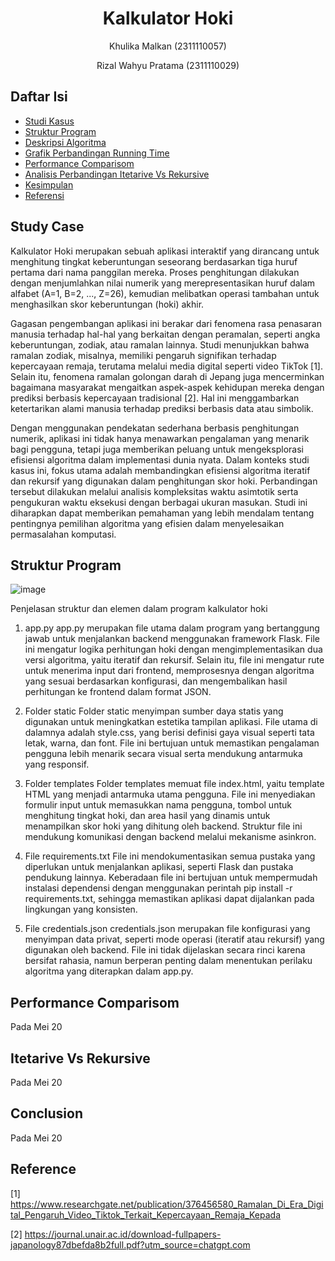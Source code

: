 # <h1 align="center">Kalkulator Hoki</h1>
<p align="center">Khulika Malkan (2311110057)</p>
<p align="center">Rizal Wahyu Pratama (2311110029)</p>

## Daftar Isi

- [Studi Kasus](#GambaranumumMonkeyPox)
- [Struktur Program](#GambaranumumMonkeyPox)
- [Deskripsi Algoritma](#GambaranumumMonkeyPox)
- [Grafik Perbandingan Running Time](#Reference)
- [Performance Comparisom](#Reference)
- [Analisis Perbandingan Itetarive Vs Rekursive](#Reference)
- [Kesimpulan](#Conclusion)
- [Referensi](#Reference)
  
## Study Case
Kalkulator Hoki merupakan sebuah aplikasi interaktif yang dirancang untuk menghitung tingkat keberuntungan seseorang berdasarkan tiga huruf pertama dari nama panggilan mereka. Proses penghitungan dilakukan dengan menjumlahkan nilai numerik yang merepresentasikan huruf dalam alfabet (A=1, B=2, ..., Z=26), kemudian melibatkan operasi tambahan untuk menghasilkan skor keberuntungan (hoki) akhir.

Gagasan pengembangan aplikasi ini berakar dari fenomena rasa penasaran manusia terhadap hal-hal yang berkaitan dengan peramalan, seperti angka keberuntungan, zodiak, atau ramalan lainnya. Studi menunjukkan bahwa ramalan zodiak, misalnya, memiliki pengaruh signifikan terhadap kepercayaan remaja, terutama melalui media digital seperti video TikTok [1]. Selain itu, fenomena ramalan golongan darah di Jepang juga mencerminkan bagaimana masyarakat mengaitkan aspek-aspek kehidupan mereka dengan prediksi berbasis kepercayaan tradisional [2]. Hal ini menggambarkan ketertarikan alami manusia terhadap prediksi berbasis data atau simbolik.

Dengan menggunakan pendekatan sederhana berbasis penghitungan numerik, aplikasi ini tidak hanya menawarkan pengalaman yang menarik bagi pengguna, tetapi juga memberikan peluang untuk mengeksplorasi efisiensi algoritma dalam implementasi dunia nyata. Dalam konteks studi kasus ini, fokus utama adalah membandingkan efisiensi algoritma iteratif dan rekursif yang digunakan dalam penghitungan skor hoki. Perbandingan tersebut dilakukan melalui analisis kompleksitas waktu asimtotik serta pengukuran waktu eksekusi dengan berbagai ukuran masukan. Studi ini diharapkan dapat memberikan pemahaman yang lebih mendalam tentang pentingnya pemilihan algoritma yang efisien dalam menyelesaikan permasalahan komputasi.


## Struktur Program
![image](https://github.com/user-attachments/assets/b3ba1621-839b-4215-b41e-1381f14366fd)

Penjelasan struktur dan elemen dalam program kalkulator hoki
1. app.py
   app.py merupakan file utama dalam program yang bertanggung jawab untuk menjalankan backend menggunakan framework Flask. File ini mengatur logika perhitungan hoki dengan mengimplementasikan dua versi algoritma, yaitu iteratif dan rekursif. Selain itu, file ini mengatur rute untuk menerima input dari frontend, memprosesnya dengan algoritma yang sesuai berdasarkan konfigurasi, dan mengembalikan hasil perhitungan ke frontend dalam format JSON.

2. Folder static
   Folder static menyimpan sumber daya statis yang digunakan untuk meningkatkan estetika tampilan aplikasi. File utama di dalamnya adalah style.css, yang berisi definisi gaya visual seperti tata letak, warna, dan font. File ini bertujuan untuk memastikan pengalaman pengguna lebih menarik secara visual serta mendukung antarmuka yang responsif.

3. Folder templates
   Folder templates memuat file index.html, yaitu template HTML yang menjadi antarmuka utama pengguna. File ini menyediakan formulir input untuk memasukkan nama pengguna, tombol untuk menghitung tingkat hoki, dan area hasil yang dinamis untuk menampilkan skor hoki yang dihitung oleh backend. Struktur file ini mendukung komunikasi dengan backend melalui mekanisme asinkron.

4. File requirements.txt
   File ini mendokumentasikan semua pustaka yang diperlukan untuk menjalankan aplikasi, seperti Flask dan pustaka pendukung lainnya. Keberadaan file ini bertujuan untuk mempermudah instalasi dependensi dengan menggunakan perintah pip install -r requirements.txt, sehingga memastikan aplikasi dapat dijalankan pada lingkungan yang konsisten.

5. File credentials.json
   credentials.json merupakan file konfigurasi yang menyimpan data privat, seperti mode operasi (iteratif atau rekursif) yang digunakan oleh backend. File ini tidak dijelaskan secara rinci karena bersifat rahasia, namun berperan penting dalam menentukan perilaku algoritma yang diterapkan dalam app.py.


## Performance Comparisom
Pada Mei 20





## Itetarive Vs Rekursive
Pada Mei 20




## Conclusion
Pada Mei 20





## Reference
[1] https://www.researchgate.net/publication/376456580_Ramalan_Di_Era_Digital_Pengaruh_Video_Tiktok_Terkait_Kepercayaan_Remaja_Kepada

[2] https://journal.unair.ac.id/download-fullpapers-japanology87dbefda8b2full.pdf?utm_source=chatgpt.com
